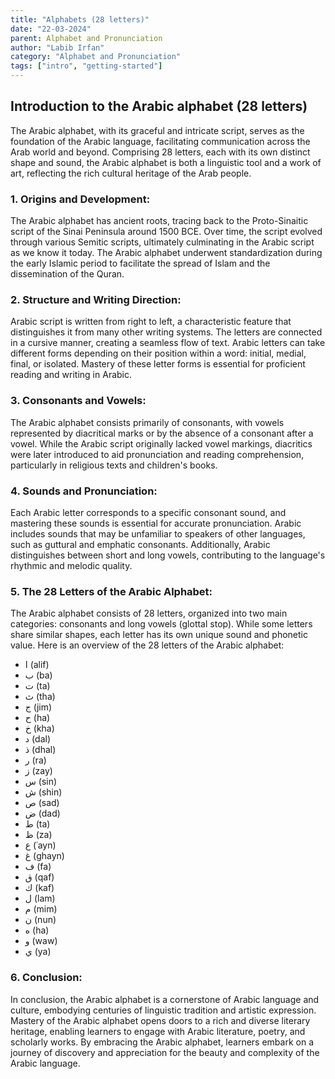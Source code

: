 ```yaml
---
title: "Alphabets (28 letters)"
date: "22-03-2024"
parent: Alphabet and Pronunciation
author: "Labib Irfan"
category: "Alphabet and Pronunciation"
tags: ["intro", "getting-started"]
---
```


## Introduction to the Arabic alphabet (28 letters)

The Arabic alphabet, with its graceful and intricate script, serves as the foundation of the Arabic language, facilitating communication across the Arab world and beyond. Comprising 28 letters, each with its own distinct shape and sound, the Arabic alphabet is both a linguistic tool and a work of art, reflecting the rich cultural heritage of the Arab people.

### 1. Origins and Development:

The Arabic alphabet has ancient roots, tracing back to the Proto-Sinaitic script of the Sinai Peninsula around 1500 BCE. Over time, the script evolved through various Semitic scripts, ultimately culminating in the Arabic script as we know it today. The Arabic alphabet underwent standardization during the early Islamic period to facilitate the spread of Islam and the dissemination of the Quran.

### 2. Structure and Writing Direction:

Arabic script is written from right to left, a characteristic feature that distinguishes it from many other writing systems. The letters are connected in a cursive manner, creating a seamless flow of text. Arabic letters can take different forms depending on their position within a word: initial, medial, final, or isolated. Mastery of these letter forms is essential for proficient reading and writing in Arabic.

### 3. Consonants and Vowels:

The Arabic alphabet consists primarily of consonants, with vowels represented by diacritical marks or by the absence of a consonant after a vowel. While the Arabic script originally lacked vowel markings, diacritics were later introduced to aid pronunciation and reading comprehension, particularly in religious texts and children's books.

### 4. Sounds and Pronunciation:

Each Arabic letter corresponds to a specific consonant sound, and mastering these sounds is essential for accurate pronunciation. Arabic includes sounds that may be unfamiliar to speakers of other languages, such as guttural and emphatic consonants. Additionally, Arabic distinguishes between short and long vowels, contributing to the language's rhythmic and melodic quality.

### 5. The 28 Letters of the Arabic Alphabet:

The Arabic alphabet consists of 28 letters, organized into two main categories: consonants and long vowels (glottal stop). While some letters share similar shapes, each letter has its own unique sound and phonetic value. Here is an overview of the 28 letters of the Arabic alphabet:

- ا (alif)
- ب (ba)
- ت (ta)
- ث (tha)
- ج (jim)
- ح (ha)
- خ (kha)
- د (dal)
- ذ (dhal)
- ر (ra)
- ز (zay)
- س (sin)
- ش (shin)
- ص (sad)
- ض (dad)
- ط (ta)
- ظ (za)
- ع (ʿayn)
- غ (ghayn)
- ف (fa)
- ق (qaf)
- ك (kaf)
- ل (lam)
- م (mim)
- ن (nun)
- ه (ha)
- و (waw)
- ي (ya)

### 6. Conclusion:

In conclusion, the Arabic alphabet is a cornerstone of Arabic language and culture, embodying centuries of linguistic tradition and artistic expression. Mastery of the Arabic alphabet opens doors to a rich and diverse literary heritage, enabling learners to engage with Arabic literature, poetry, and scholarly works. By embracing the Arabic alphabet, learners embark on a journey of discovery and appreciation for the beauty and complexity of the Arabic language.
